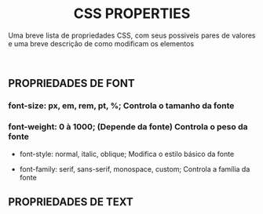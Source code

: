 <h1 align="center"> CSS PROPERTIES </h1>
 <p align="justify">Uma breve lista de propriedades CSS, com seus possiveis pares de valores e uma breve descrição de como modificam os elementos</p>
 <br>


## PROPRIEDADES DE FONT


### font-size: px, em, rem, pt, %; Controla o tamanho da fonte

### font-weight: 0 à 1000;    (Depende da fonte) Controla o peso da fonte

- font-style: normal, italic, oblique;  Modifica o estilo básico da fonte

- font-family: serif, sans-serif, monospace, custom;    Controla a família da fonte


## PROPRIEDADES DE TEXT
